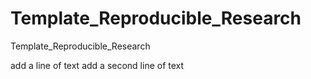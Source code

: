 # Template_Reproducible_Research
Template_Reproducible_Research

add a line of text
add a second line of text
